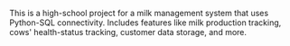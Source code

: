 This is a high-school project for a milk management system that uses Python-SQL connectivity.
Includes features like milk production tracking, cows' health-status tracking, customer data storage, and more.
